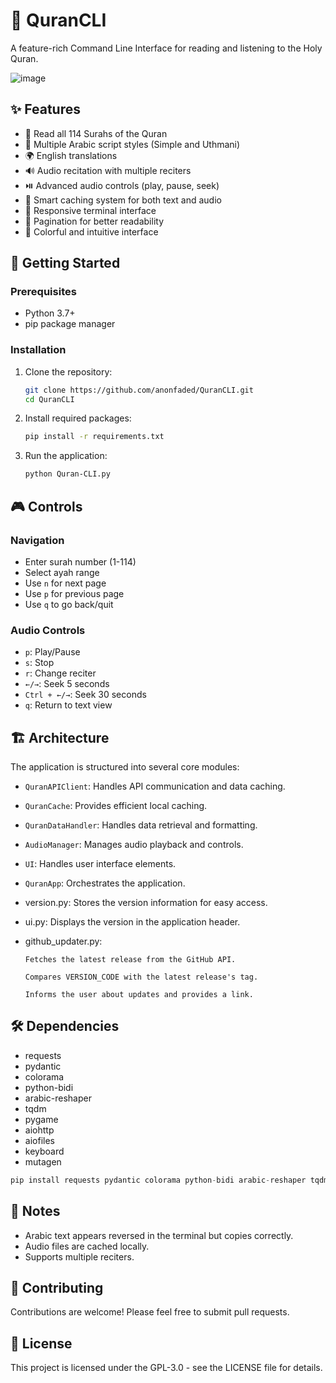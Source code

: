 # 📖 QuranCLI

A feature-rich Command Line Interface for reading and listening to the Holy Quran.

![image](https://github.com/user-attachments/assets/e5fa1c2b-fb35-41f9-be34-98688d4bdbc0)


## ✨ Features

- 📑 Read all 114 Surahs of the Quran
- 🎯 Multiple Arabic script styles (Simple and Uthmani)
- 🌍 English translations
- 🔊 Audio recitation with multiple reciters
- ⏯️ Advanced audio controls (play, pause, seek)
- 💾 Smart caching system for both text and audio
- 📱 Responsive terminal interface
- 📖 Pagination for better readability
- 🎨 Colorful and intuitive interface

## 🚀 Getting Started

### Prerequisites

- Python 3.7+
- pip package manager

### Installation

1.  Clone the repository:

    ```bash
    git clone https://github.com/anonfaded/QuranCLI.git
    cd QuranCLI
    ```

2.  Install required packages:

    ```bash
    pip install -r requirements.txt
    ```

3.  Run the application:

    ```bash
    python Quran-CLI.py
    ```

## 🎮 Controls

### Navigation

*   Enter surah number (1-114)
*   Select ayah range
*   Use `n` for next page
*   Use `p` for previous page
*   Use `q` to go back/quit

### Audio Controls

*   `p`: Play/Pause
*   `s`: Stop
*   `r`: Change reciter
*   `←/→`: Seek 5 seconds
*   `Ctrl + ←/→`: Seek 30 seconds
*   `q`: Return to text view

## 🏗️ Architecture

The application is structured into several core modules:

*   `QuranAPIClient`: Handles API communication and data caching.
*   `QuranCache`: Provides efficient local caching.
*   `QuranDataHandler`: Handles data retrieval and formatting.
*   `AudioManager`: Manages audio playback and controls.
*   `UI`: Handles user interface elements.
*   `QuranApp`: Orchestrates the application.
*   version.py: Stores the version information for easy access.

*   ui.py: Displays the version in the application header.

*   github_updater.py:

        Fetches the latest release from the GitHub API.

        Compares VERSION_CODE with the latest release's tag.

        Informs the user about updates and provides a link.
## 🛠️ Dependencies

*   requests
*   pydantic
*   colorama
*   python-bidi
*   arabic-reshaper
*   tqdm
*   pygame
*   aiohttp
*   aiofiles
*   keyboard
*   mutagen

```python
pip install requests pydantic colorama python-bidi arabic-reshaper tqdm pygame aiohttp aiofiles keyboard mutagen
```

## 📝 Notes

*   Arabic text appears reversed in the terminal but copies correctly.
*   Audio files are cached locally.
*   Supports multiple reciters.

## 🤝 Contributing

Contributions are welcome! Please feel free to submit pull requests.

## 📄 License

This project is licensed under the GPL-3.0 - see the LICENSE file for details.
